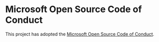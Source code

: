 # Microsoft Open Source Code of Conduct

This project has adopted the [Microsoft Open Source Code of Conduct](https://opensource.microsoft.com/codeofconduct/).